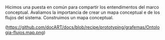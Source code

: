 
Hicimos una puesta en común para compartir los entendimentos del marco conceptual.
Avaliamos la importancia de crear un mapa conceptual e de los flujos del sistema.
Construimos un mapa conceptual.

(https://github.com/docART/docs/blob/recipe/prototyping/grafemas/Ontologia-flujos.map.png)
